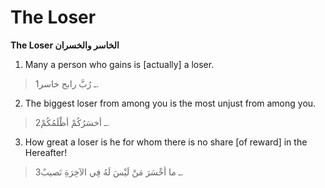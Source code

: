 The Loser
=========

**The Loser الخاسر والخسران**

1. Many a person who gains is [actually] a loser.

> 1ـ رُبَّ رابح خاسر.

2. The biggest loser from among you is the most unjust from among you.

> 2ـ أخسَرُكُمْ أظْلَمُكُمْ.

3. How great a loser is he for whom there is no share [of reward] in the
Hereafter!

> 3ـ ما أخْسَرَ مَنْ لَيْسَ لَهُ فِي الآخِرَةِ نَصيبٌ.


